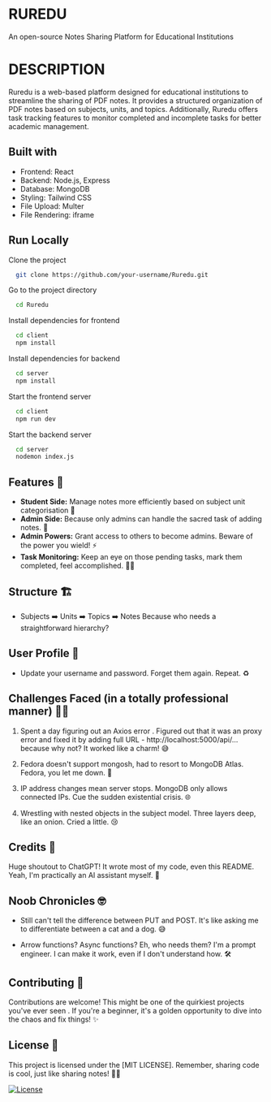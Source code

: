 

# RUREDU

An open-source Notes Sharing Platform for Educational Institutions

# DESCRIPTION 
Ruredu is a web-based platform designed for educational institutions to streamline the sharing of PDF notes. It provides a structured organization of PDF notes based on subjects, units, and topics. Additionally, Ruredu offers task tracking features to monitor completed and incomplete tasks for better academic management.



## Built with

- Frontend: React
- Backend: Node.js, Express
- Database: MongoDB
- Styling: Tailwind CSS
- File Upload: Multer
- File Rendering: iframe


## Run Locally

Clone the project

```bash
  git clone https://github.com/your-username/Ruredu.git
```

Go to the project directory

```bash
  cd Ruredu
```

Install dependencies for frontend

```bash
  cd client
  npm install

```
Install dependencies for backend

```bash
  cd server
  npm install

```

Start the frontend server

```bash
  cd client
  npm run dev
```

Start the backend server

```bash
  cd server
  nodemon index.js
```
## Features 🚀

- **Student Side:** Manage notes more efficiently based on subject unit categorisation 🎉
- **Admin Side:** Because only admins can handle the sacred task of adding notes. 👑
- **Admin Powers:** Grant access to others to become admins. Beware of the power you wield! ⚡
- **Task Monitoring:** Keep an eye on those pending tasks, mark them completed, feel accomplished. 📝✅
## Structure 🏗️

- Subjects ➡️ Units ➡️ Topics ➡️ Notes
  Because who needs a straightforward hierarchy?

## User Profile 👤

- Update your username and password. Forget them again. Repeat. ♻️

## Challenges Faced (in a totally professional manner) 🤦‍♂️

1. Spent a day figuring out an Axios error . Figured out that it was an proxy error and fixed it by adding full URL - http://localhost:5000/api/... because why not? It worked like a charm! 😅

2. Fedora doesn't support mongosh, had to resort to MongoDB Atlas. Fedora, you let me down. 🐧

3. IP address changes mean server stops. MongoDB only allows connected IPs. Cue the sudden existential crisis. 🌐

4. Wrestling with nested objects in the subject model. Three layers deep, like an onion. Cried a little. 😢

## Credits 🙌

Huge shoutout to ChatGPT! It wrote most of my code, even this README. Yeah, I'm practically an AI assistant myself. 🤖

## Noob Chronicles 🤓

- Still can't tell the difference between PUT and POST. It's like asking me to differentiate between a cat and a dog. 😅

- Arrow functions? Async functions? Eh, who needs them? I'm a prompt engineer. I can make it work, even if I don't understand how. 🛠️

## Contributing 🤝

Contributions are welcome! This might be one of the quirkiest projects you've ever seen . If you're a beginner, it's a golden opportunity to dive into the chaos and fix things! ✨

## License 📜

This project is licensed under the [MIT LICENSE]. Remember, sharing code is cool, just like sharing notes! 🚀✨



[![License](https://img.shields.io/badge/License-MIT-blue.svg)](LICENSE)
